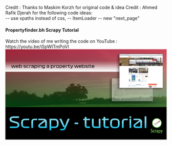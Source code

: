 

Credit : Thanks to Maskim Korzh for original code & idea
Credit : Ahmed Rafik Djerah for the following code ideas:  
-- use xpaths instead of css,
-- ItemLoader
-- new "next_page" 

<p><h4>Propertyfinder.bh Scrapy Tutorial</h4></p>
Watch the video of me writing the code on YouTube : https://youtu.be/iSpWITmPoVI
<img src="https://github.com/RGGH/Misc/blob/master/1280_720_banner.png" style="margin: 0 auto;">
